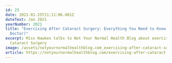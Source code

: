 ```yaml
---
id: 23
date: 2021-01-25T21:11:06.601Z
dateText: Jan 2021
yearNumber: 2021
title: "Exercising After Cataract Surgery: Everything You Need to Know (From a
  Doctor)"
excerpt: Miss Hawkes talks to Not Your Normal Health Blog about exercising after
  Cataract Surgery
image: /assets/notyournormalhealthblog.com_exercising-after-cataract-surgery-laptop-with-hidpi-screen-.jpg
article: https://notyournormalhealthblog.com/exercising-after-cataract-surgery
---
```

